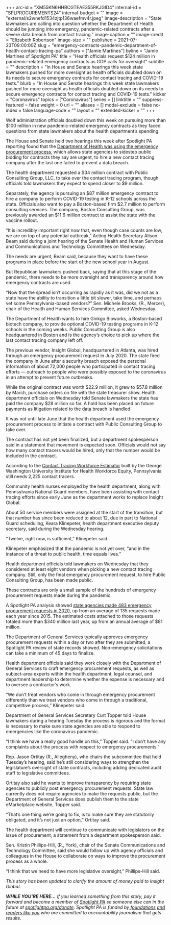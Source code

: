 +++
arc-id = "XM55KN6HHBCGTEAE355RKJGID4"
internal-id = "SPLPROCUREMENTS24"
internal-budget = ""
image = "external/s2wnefd1534zjtp136waefmv4r.jpeg"
image-description = "State lawmakers are calling into question whether the Department of Health should be jumping into emergency, pandemic-related contracts after a severe data breach from contact tracing."
image-caption = ""
image-credit = "Elizabeth Robertson"
image-size = ""
published = 2021-07-23T09:00:00Z
slug = "emergency-contracts-pandemic-department-of-health-contact-tracing-pa"
authors = ["Jamie Martines"]
byline = "Jamie Martines of Spotlight PA"
title = "Health officials request $124 million in pandemic-related emergency contracts as GOP calls for oversight"
subtitle = ""
description = "In House and Senate hearings this week state lawmakers pushed for more oversight as health officials doubled down on its needs to secure emergency contracts for contact tracing and COVID-19 tests."
blurb = "In House and Senate hearings this week state lawmakers pushed for more oversight as health officials doubled down on its needs to secure emergency contracts for contact tracing and COVID-19 tests."
kicker = "Coronavirus"
topics = ["Coronavirus"]
series = []
linktitle = ""
suppress-featured = false
weight = 0
url = ""
aliases = []
modal-exclude = false
no-index = false
language-code = ""
layout = ""
extended-kicker = ""
+++

Wolf administration officials doubled down this week on pursuing more than $100 million in new pandemic-related emergency contracts as they faced questions from state lawmakers about the health department’s spending.

The House and Senate held two hearings this week after Spotlight PA reporting found that the <a href="https://www.spotlightpa.org/news/2021/07/pa-coronavirus-contact-tracing-insight-global-emergency/">Department of Health was using the emergency procurement process</a>, which allows state agencies to sidestep public bidding for contracts they say are urgent, to hire a new contact tracing company after the last one failed to prevent a data breach.

The health department requested a $34 million contract with Public Consulting Group, LLC, to take over the contact tracing program, though officials told lawmakers they expect to spend closer to $9 million.

<script src="https://www.spotlightpa.org/embed.js" async></script><div data-spl-embed-version="1" data-spl-src="https://www.spotlightpa.org/embeds/newsletter/"></div>

Separately, the agency is pursuing an $87 million emergency contract to hire a company to perform COVID-19 testing in K-12 schools across the state. Officials also want to pay a Boston-based firm $2.7 million to perform consulting services. The company, Boston Consulting Group, was previously awarded an $11.6 million contract to assist the state with the vaccine rollout.

“It is incredibly important right now that, even though case counts are low, we are on top of any potential outbreak,” Acting Health Secretary Alison Beam said during a joint hearing of the Senate Health and Human Services and Communications and Technology Committees on Wednesday.

The needs are urgent, Beam said, because they want to have these programs in place before the start of the new school year in August.

But Republican lawmakers pushed back, saying that at this stage of the pandemic, there needs to be more oversight and transparency around how emergency contracts are used.

“Now that the spread isn’t occurring as rapidly as it was, did we not as a state have the ability to transition a little bit slower, take time, and perhaps vet some Pennsylvania-based vendors?” Sen. Michele Brooks, (R., Mercer), chair of the Health and Human Services Committee, asked Wednesday.

The Department of Health wants to hire Ginkgo Bioworks, a Boston-based biotech company, to provide optional COVID-19 testing programs in K-12 schools in the coming weeks. Public Consulting Group is also headquartered in Boston and is the agency’s choice to pick up where the last contact tracing company left off.

The previous vendor, Insight Global, headquartered in Atlanta, was hired through an emergency procurement request in July 2020. The state fired the company in June after a security breach exposed the personal information of about 72,000 people who participated in contact tracing efforts — outreach to people who were possibly exposed to the coronavirus in an attempt to prevent future outbreaks.

While the original contract was worth $22.9 million, it grew to $57.8 million by March, purchase orders on file with the state treasurer show. Health department officials on Wednesday told Senate lawmakers the state has paid the company $28 million so far. A hold has been placed on future payments as litigation related to the data breach is handled.

It was not until late June that the health department used the emergency procurement process to initiate a contract with Public Consulting Group to take over.

The contract has not yet been finalized, but a department spokesperson said in a statement that movement is expected soon. Officials would not say how many contact tracers would be hired, only that the number would be included in the contract.

According to the <a href="https://www.gwhwi.org/estimator-613404.html">Contact Tracing Workforce Estimator</a> built by the George Washington University Institute for Health Workforce Equity, Pennsylvania still needs 2,225 contact tracers.

Community health nurses employed by the health department, along with Pennsylvania National Guard members, have been assisting with contact tracing efforts since early June as the department works to replace Insight Global.

About 50 service members were assigned at the start of the transition, but that number has since been reduced to about 12, due in part to National Guard scheduling, Keara Klinepeter, health department executive deputy secretary, said during the Wednesday hearing.

“Twelve, right now, is sufficient,” Klinepeter said.

Klinepeter emphasized that the pandemic is not yet over, “and in the instance of a threat to public health, time equals lives.”

Health department officials told lawmakers on Wednesday that they considered at least eight vendors when picking a new contact tracing company. Still, only the final emergency procurement request, to hire Public Consulting Group, has been made public.

These contracts are only a small sample of the hundreds of emergency procurement requests made during the pandemic.

A Spotlight PA analysis showed <a href="https://www.spotlightpa.org/news/2021/07/contact-tracing-data-breach-pennsylvania-emergency-contracts/">state agencies made 483 emergency procurement requests in 2020</a>, up from an average of 135 requests made each year since 2015. The estimated costs attached to those requests totaled more than $340 million last year, up from an annual average of $81 million.

The Department of General Services typically approves emergency procurement requests within a day or two after they are submitted, a Spotlight PA review of state records showed. Non-emergency solicitations can take a minimum of 45 days to finalize.

Health department officials said they work closely with the Department of General Services to craft emergency procurement requests, as well as subject-area experts within the health department, legal counsel, and department leadership to determine whether the expense is necessary and to oversee a contractor’s work.

“We don’t treat vendors who come in through emergency procurement differently than we treat vendors who come in through a traditional, competitive process,” Klinepeter said.

Department of General Services Secretary Curt Topper told House lawmakers during a hearing Tuesday the process is rigorous and the format is necessary to make sure state agencies are able to respond to emergencies like the coronavirus pandemic.

“I think we have a really good handle on this,” Topper said. “I don’t have any complaints about the process with respect to emergency procurements.”

Rep. Jason Ortitay (R., Allegheny), who chairs the subcommittee that held Tuesday’s hearing, said he’s still considering ways to strengthen the legislature’s oversight of state contracts, including adding dedicated audit staff to legislative committees.

Ortitay also said he wants to improve transparency by requiring state agencies to publicly post emergency procurement requests. State law currently does not require agencies to make the requests public, but the Department of General Services does publish them to the state eMarketplace website, Topper said.

<script src="https://www.spotlightpa.org/embed.js" async></script><div data-spl-embed-version="1" data-spl-src="https://www.spotlightpa.org/embeds/tips/?tip_text=Do%20you%20have%20information%20about%20emergency%20procurement%20contract%20that%20we%20should%20know%3F%20"></div>

“That’s one thing we’re going to fix, is to make sure they are statutorily obligated, and it’s not just an option,” Ortitay said.

The health department will continue to communicate with legislators on the issue of procurement, a statement from a department spokesperson said.

Sen. Kristin Phillips-Hill, (R., York), chair of the Senate Communications and Technology Committee, said she would follow up with agency officials and colleagues in the House to collaborate on ways to improve the procurement process as a whole.

“I think that we need to have more legislative oversight,” Phillips-Hill said.

<i>This story has been updated to clarify the amount of money paid to Insight Global.</i>

<i><b>WHILE YOU’RE HERE...</b></i><i> If you learned something from this story, pay it forward and become a member of </i><a href="https://www.spotlightpa.org/"><i>Spotlight PA</i></a><i> so someone else can in the future at </i><a href="http://spotlightpa.org/donate"><i>spotlightpa.org/donate</i></a><i>. Spotlight PA is funded by</i><a href="https://www.spotlightpa.org/support"><i> foundations</i></a><i> </i><a href="https://www.spotlightpa.org/support"><i>and readers like you</i></a><i> who are committed to accountability journalism that gets results.</i>
